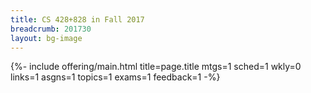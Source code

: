 ```yaml
---
title: CS 428+828 in Fall 2017
breadcrumb: 201730
layout: bg-image
---
```

{%- include offering/main.html
  title=page.title
  mtgs=1
  sched=1
  wkly=0
  links=1
  asgns=1
  topics=1
  exams=1
  feedback=1
-%}
